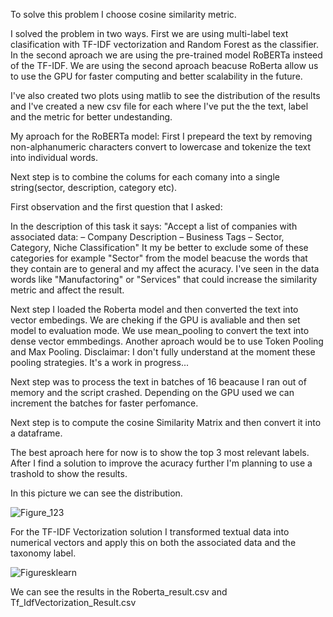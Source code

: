 To solve this problem I choose cosine similarity metric.

I solved the problem in two ways. First we are using multi-label text clasification with TF-IDF vectorization and Random Forest as the classifier. 
In the second aproach we are using the pre-trained model RoBERTa insteed of the TF-IDF. We are using the second aproach beacuse RoBerta allow us to use the GPU for faster computing 
and better scalability in the future.

I've also created two plots using matlib to see the distribution of the results and I've created a new csv file for each where I've put the the text, label and the metric for better undestanding.

My aproach for the RoBERTa model:
 First I prepeard the text by removing non-alphanumeric characters convert to lowercase and tokenize the text into individual words.

 Next step is to combine the colums for each comany into a single string(sector, description, category etc). 
 
 First observation and the first question that I asked: 
 
 In the description of this task it says: 
 "Accept a list of companies with associated data:
    – Company Description
    – Business Tags
    – Sector, Category, Niche Classification" 
  It my be better to exclude some of these categories for example "Sector" from the model beacuse the words that they contain are to general and my affect the acuracy. 
  I've seen in the data words like "Manufactoring" or "Services" that could increase the similarity metric and affect the result.

  Next step I loaded the Roberta model and then converted the text into vector embedings. 
  We are cheking if the GPU is avaliable and then set model to evaluation mode.
  We use mean_pooling to convert the text into dense vector emmbedings. Another aproach would be to use Token Pooling and Max Pooling.
  Disclaimar: I don't fully understand at the moment these pooling strategies. It's a work in progress...
  
  Next step was to process the text in batches of 16 beacause I ran out of memory and the script crashed. Depending on the GPU used we can increment the batches for faster perfomance.

  Next step is to compute the cosine Similarity Matrix and then convert it into a dataframe.

  The best aproach here for now is to show the top 3 most relevant labels. After I find a solution to improve the acuracy further I'm planning to use a trashold to show the results.

 In this picture we can see the distribution. 
  
![Figure_123](https://github.com/user-attachments/assets/5fa9969f-1a8b-430f-aa38-bfaca5f29d27)


For the TF-IDF Vectorization solution I transformed textual data into numerical vectors and apply this on both the associated data and the taxonomy label.



![Figuresklearn](https://github.com/user-attachments/assets/56f085c6-0090-4ccb-888e-184fa63f9a24)

We can see the results in the Roberta_result.csv and Tf_IdfVectorization_Result.csv


